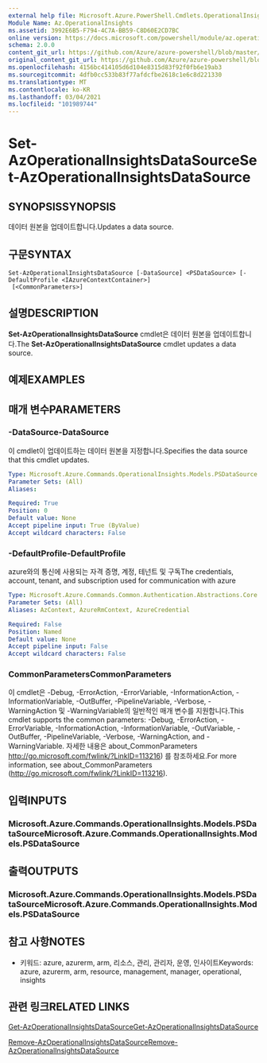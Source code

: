 ```yaml
---
external help file: Microsoft.Azure.PowerShell.Cmdlets.OperationalInsights.dll-Help.xml
Module Name: Az.OperationalInsights
ms.assetid: 3992E6B5-F794-4C7A-BB59-C8D60E2CD7BC
online version: https://docs.microsoft.com/powershell/module/az.operationalinsights/set-azoperationalinsightsdatasource
schema: 2.0.0
content_git_url: https://github.com/Azure/azure-powershell/blob/master/src/OperationalInsights/OperationalInsights/help/Set-AzOperationalInsightsDataSource.md
original_content_git_url: https://github.com/Azure/azure-powershell/blob/master/src/OperationalInsights/OperationalInsights/help/Set-AzOperationalInsightsDataSource.md
ms.openlocfilehash: 4156bc414105d6d104e8315d83f92f0fb6e19ab3
ms.sourcegitcommit: 4dfb0cc533b83f77afdcfbe2618c1e6c8d221330
ms.translationtype: MT
ms.contentlocale: ko-KR
ms.lasthandoff: 03/04/2021
ms.locfileid: "101989744"
---
```

# <span data-ttu-id="df425-101">Set-AzOperationalInsightsDataSource</span><span class="sxs-lookup"><span data-stu-id="df425-101">Set-AzOperationalInsightsDataSource</span></span>

## <span data-ttu-id="df425-102">SYNOPSIS</span><span class="sxs-lookup"><span data-stu-id="df425-102">SYNOPSIS</span></span>
<span data-ttu-id="df425-103">데이터 원본을 업데이트합니다.</span><span class="sxs-lookup"><span data-stu-id="df425-103">Updates a data source.</span></span>

## <span data-ttu-id="df425-104">구문</span><span class="sxs-lookup"><span data-stu-id="df425-104">SYNTAX</span></span>

```
Set-AzOperationalInsightsDataSource [-DataSource] <PSDataSource> [-DefaultProfile <IAzureContextContainer>]
 [<CommonParameters>]
```

## <span data-ttu-id="df425-105">설명</span><span class="sxs-lookup"><span data-stu-id="df425-105">DESCRIPTION</span></span>
<span data-ttu-id="df425-106">**Set-AzOperationalInsightsDataSource** cmdlet은 데이터 원본을 업데이트합니다.</span><span class="sxs-lookup"><span data-stu-id="df425-106">The **Set-AzOperationalInsightsDataSource** cmdlet updates a data source.</span></span>

## <span data-ttu-id="df425-107">예제</span><span class="sxs-lookup"><span data-stu-id="df425-107">EXAMPLES</span></span>

## <span data-ttu-id="df425-108">매개 변수</span><span class="sxs-lookup"><span data-stu-id="df425-108">PARAMETERS</span></span>

### <span data-ttu-id="df425-109">-DataSource</span><span class="sxs-lookup"><span data-stu-id="df425-109">-DataSource</span></span>
<span data-ttu-id="df425-110">이 cmdlet이 업데이트하는 데이터 원본을 지정합니다.</span><span class="sxs-lookup"><span data-stu-id="df425-110">Specifies the data source that this cmdlet updates.</span></span>

```yaml
Type: Microsoft.Azure.Commands.OperationalInsights.Models.PSDataSource
Parameter Sets: (All)
Aliases:

Required: True
Position: 0
Default value: None
Accept pipeline input: True (ByValue)
Accept wildcard characters: False
```

### <span data-ttu-id="df425-111">-DefaultProfile</span><span class="sxs-lookup"><span data-stu-id="df425-111">-DefaultProfile</span></span>
<span data-ttu-id="df425-112">azure와의 통신에 사용되는 자격 증명, 계정, 테넌트 및 구독</span><span class="sxs-lookup"><span data-stu-id="df425-112">The credentials, account, tenant, and subscription used for communication with azure</span></span>

```yaml
Type: Microsoft.Azure.Commands.Common.Authentication.Abstractions.Core.IAzureContextContainer
Parameter Sets: (All)
Aliases: AzContext, AzureRmContext, AzureCredential

Required: False
Position: Named
Default value: None
Accept pipeline input: False
Accept wildcard characters: False
```

### <span data-ttu-id="df425-113">CommonParameters</span><span class="sxs-lookup"><span data-stu-id="df425-113">CommonParameters</span></span>
<span data-ttu-id="df425-114">이 cmdlet은 -Debug, -ErrorAction, -ErrorVariable, -InformationAction, -InformationVariable, -OutBuffer, -PipelineVariable, -Verbose, -WarningAction 및 -WarningVariable의 일반적인 매개 변수를 지원합니다.</span><span class="sxs-lookup"><span data-stu-id="df425-114">This cmdlet supports the common parameters: -Debug, -ErrorAction, -ErrorVariable, -InformationAction, -InformationVariable, -OutVariable, -OutBuffer, -PipelineVariable, -Verbose, -WarningAction, and -WarningVariable.</span></span> <span data-ttu-id="df425-115">자세한 내용은 about_CommonParameters http://go.microsoft.com/fwlink/?LinkID=113216) 를 참조하세요.</span><span class="sxs-lookup"><span data-stu-id="df425-115">For more information, see about_CommonParameters (http://go.microsoft.com/fwlink/?LinkID=113216).</span></span>

## <span data-ttu-id="df425-116">입력</span><span class="sxs-lookup"><span data-stu-id="df425-116">INPUTS</span></span>

### <span data-ttu-id="df425-117">Microsoft.Azure.Commands.OperationalInsights.Models.PSDataSource</span><span class="sxs-lookup"><span data-stu-id="df425-117">Microsoft.Azure.Commands.OperationalInsights.Models.PSDataSource</span></span>

## <span data-ttu-id="df425-118">출력</span><span class="sxs-lookup"><span data-stu-id="df425-118">OUTPUTS</span></span>

### <span data-ttu-id="df425-119">Microsoft.Azure.Commands.OperationalInsights.Models.PSDataSource</span><span class="sxs-lookup"><span data-stu-id="df425-119">Microsoft.Azure.Commands.OperationalInsights.Models.PSDataSource</span></span>

## <span data-ttu-id="df425-120">참고 사항</span><span class="sxs-lookup"><span data-stu-id="df425-120">NOTES</span></span>
* <span data-ttu-id="df425-121">키워드: azure, azurerm, arm, 리소스, 관리, 관리자, 운영, 인사이트</span><span class="sxs-lookup"><span data-stu-id="df425-121">Keywords: azure, azurerm, arm, resource, management, manager, operational, insights</span></span>

## <span data-ttu-id="df425-122">관련 링크</span><span class="sxs-lookup"><span data-stu-id="df425-122">RELATED LINKS</span></span>

[<span data-ttu-id="df425-123">Get-AzOperationalInsightsDataSource</span><span class="sxs-lookup"><span data-stu-id="df425-123">Get-AzOperationalInsightsDataSource</span></span>](./Get-AzOperationalInsightsDataSource.md)

[<span data-ttu-id="df425-124">Remove-AzOperationalInsightsDataSource</span><span class="sxs-lookup"><span data-stu-id="df425-124">Remove-AzOperationalInsightsDataSource</span></span>](./Remove-AzOperationalInsightsDataSource.md)


